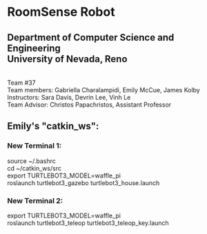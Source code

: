 <h1>RoomSense Robot</h1>
<h2>Department of Computer Science and Engineering <br \>
University of Nevada, Reno</h2><br  \>
Team #37<br \>
Team members: Gabriella Charalampidi, Emily McCue, James Kolby<br \>
Instructors: Sara Davis, Devrin Lee, Vinh Le<br \>
Team Advisor: Christos Papachristos, Assistant Professor

<h2>Emily's "catkin_ws":</h2>
<h3>New Terminal 1:</h3>
source ~/.bashrc<br \>
cd ~/catkin_ws/src<br \>
export TURTLEBOT3_MODEL=waffle_pi<br \>
roslaunch turtlebot3_gazebo turtlebot3_house.launch
<h3>New Terminal 2:</h3>
export TURTLEBOT3_MODEL=waffle_pi<br \>
roslaunch turtlebot3_teleop turtlebot3_teleop_key.launch<br \>
